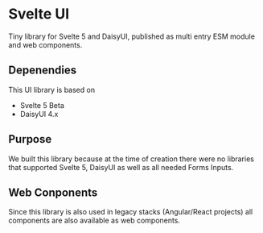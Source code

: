 # Svelte UI
Tiny library for Svelte 5 and DaisyUI, published as multi entry ESM module and web components. 

## Depenendies 
This UI library is based on 
- Svelte 5 Beta
- DaisyUI 4.x

## Purpose
We built this library because at the time of creation there were no libraries that supported Svelte 5, DaisyUI as well as all needed Forms Inputs. 

## Web Conponents
Since this library is also used in legacy stacks (Angular/React projects) all components are also available as web components. 

